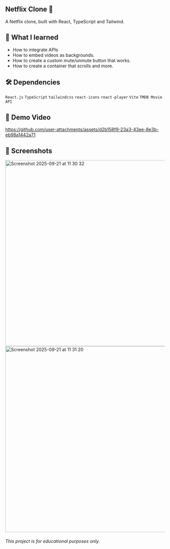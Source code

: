 ## Netflix Clone 🍿 

A Netflix clone, built with React, TypeScript and Tailwind.

## 🧠 What I learned

- How to integrate APIs
- How to embed videos as backgrounds.
- How to create a custom mute/unmute button that works. 
- How to create a container that scrolls and more.

## 🛠️ Dependencies 

`React.js`
`TypeScript`
`tailwindcss`
`react-icons`
`react-player`
`Vite`
`TMDB Movie API`

## 🎥 Demo Video


https://github.com/user-attachments/assets/d2b158f9-23a3-43ee-8e3b-eb98a1442a71



## 📸 Screenshots
<img width="1268" height="588" alt="Screenshot 2025-09-21 at 11 30 32" src="https://github.com/user-attachments/assets/f081f11f-b3e7-4627-b34f-41bc309c51f4" />
<img width="1268" height="588" alt="Screenshot 2025-09-21 at 11 31 20" src="https://github.com/user-attachments/assets/491a469c-b47a-4771-96f9-fccde52fe46d" />

###### This project is for educational purposes only.
